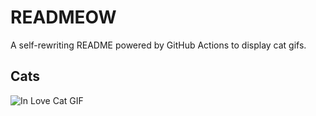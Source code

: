 # READMEOW

A self-rewriting README powered by GitHub Actions to display cat gifs.

## Cats

![In Love Cat GIF](https://media0.giphy.com/media/MDJ9IbxxvDUQM/200.gif?cid=9acd02da7sqvtggkcv6e6im7vbye1l2cluq5owkl4crjuz5x&ep=v1_gifs_search&rid=200.gif&ct=g)
